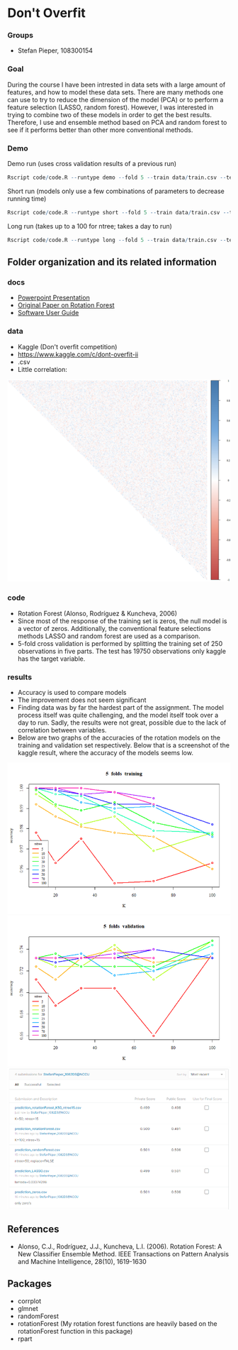 # Don't Overfit

### Groups
* Stefan Pieper, 108300154

### Goal
During the course I have been intrested in data sets with a large amount of features, and how to model these data sets. There are many methods one can use to try to reduce the dimension of the model (PCA) or to perform a feature selection (LASSO, random forest). However, I was interested in trying to combine two of these models in order to get the best results.
Therefore, I use and ensemble method based on PCA and random forest to see if it performs better than other more conventional methods. 

### Demo 


Demo run (uses cross validation results of a previous run)
```R
Rscript code/code.R --runtype demo --fold 5 --train data/train.csv --test data/test.csv --report results/report.csv --predict results/predict.csv
```

Short run (models only use a few combinations of parameters to decrease running time)
```R
Rscript code/code.R --runtype short --fold 5 --train data/train.csv --test data/test.csv --report results/report.csv --predict results/predict.csv
```

Long run (takes up to a 100 for ntree; takes a day to run)

```R
Rscript code/code.R --runtype long --fold 5 --train data/train.csv --test data/test.csv --report results/report.csv --predict results/predict.csv
``` 


## Folder organization and its related information

### docs
* [Powerpoint Presentation](docs/1072_datascience_FP_StefanPieper.pptx)
* [Original Paper on Rotation Forest](docs/Rotation_Forest_Paper_(2006).pdf)
* [Software User Guide](docs/Software_Guide.md)

### data

* Kaggle (Don't overfit competition)
* https://www.kaggle.com/c/dont-overfit-ii
* .csv
* Little correlation:

![Correlation](results/correlation.png)


### code

* Rotation Forest (Alonso, Rodríguez & Kuncheva, 2006)
* Since most of the response of the training set is zeros, the null model is a vector of zeros. Additionally, the conventional feature selections methods LASSO and random forest are used as a comparison.
* 5-fold cross validation is performed by splitting the training set of 250 observations in five parts. The test has 19750 observations only kaggle has the target variable.

### results

* Accuracy is used to compare models
* The improvement does not seem significant
* Finding data was by far the hardest part of the assignment. The model process itself was quite challenging, and the model itself took over a day to run. Sadly, the results were not great, possible due to the lack of correlation between variables.
* Below are two graphs of the accuracies of the rotation models on the training and validation set respectively. Below that is a screenshot of the kaggle result, where the accuracy of the models seems low.

![TrainingAccuracy](results/rotationForest_training_accuracy.png)
![ValidationAccuracy](results/rotationForest_validation_accuracy.png)
![DontOverfitResults](results/kaggle_score.PNG)


## References
* Alonso, C.J., Rodríguez, J.J., Kuncheva, L.I. (2006). Rotation Forest: A New Classifier Ensemble Method. 
IEEE Transactions on Pattern Analysis and Machine Intelligence, 28(10), 1619-1630

## Packages
* corrplot
* glmnet
* randomForest
* rotationForest (My rotation forest functions are heavily based on the rotationForest function in this package)
* rpart


